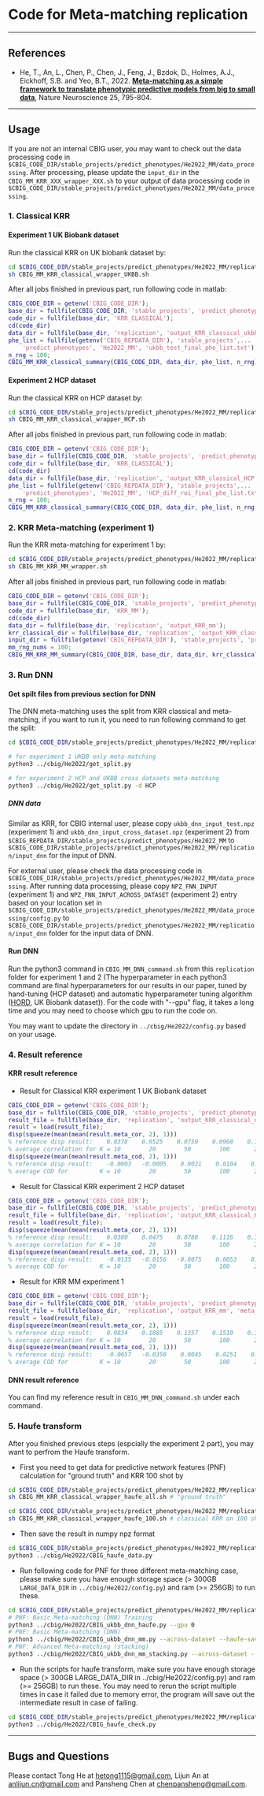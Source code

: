 # Code for Meta-matching replication

----

## References
+ He, T., An, L., Chen, P., Chen, J., Feng, J., Bzdok, D., Holmes, A.J., Eickhoff, S.B. and Yeo, B.T., 2022. [**Meta-matching as a simple framework to translate phenotypic predictive models from big to small data**](https://doi.org/10.1038/s41593-022-01059-9), Nature Neuroscience 25, 795-804.

----

## Usage

If you are not an internal CBIG user, you may want to check out the data processing code in `$CBIG_CODE_DIR/stable_projects/predict_phenotypes/He2022_MM/data_processing`. After processing, please update the `input_dir` in the `CBIG_MM_KRR_XXX_wrapper_XXX.sh` to your output of data processing code in `$CBIG_CODE_DIR/stable_projects/predict_phenotypes/He2022_MM/data_processing`.

### 1. Classical KRR
#### Experiment 1 UK Biobank dataset
Run the classical KRR on UK biobank dataset by:
```bash
cd $CBIG_CODE_DIR/stable_projects/predict_phenotypes/He2022_MM/replication
sh CBIG_MM_KRR_classical_wrapper_UKBB.sh
```

After all jobs finished in previous part, run following code in matlab:
```matlab
CBIG_CODE_DIR = getenv('CBIG_CODE_DIR');
base_dir = fullfile(CBIG_CODE_DIR, 'stable_projects', 'predict_phenotypes', 'He2022_MM');
code_dir = fullfile(base_dir, 'KRR_CLASSICAL');
cd(code_dir)
data_dir = fullfile(base_dir, 'replication', 'output_KRR_classical_ukbb');
phe_list = fullfile(getenv('CBIG_REPDATA_DIR'), 'stable_projects',...
    'predict_phenotypes', 'He2022_MM', 'ukbb_test_final_phe_list.txt');
n_rng = 100;
CBIG_MM_KRR_classical_summary(CBIG_CODE_DIR, data_dir, phe_list, n_rng)
```

#### Experiment 2 HCP dataset
Run the classical KRR on HCP dataset by:
```bash
cd $CBIG_CODE_DIR/stable_projects/predict_phenotypes/He2022_MM/replication
sh CBIG_MM_KRR_classical_wrapper_HCP.sh
```

After all jobs finished in previous part, run following code in matlab:
```matlab
CBIG_CODE_DIR = getenv('CBIG_CODE_DIR');
base_dir = fullfile(CBIG_CODE_DIR, 'stable_projects', 'predict_phenotypes', 'He2022_MM');
code_dir = fullfile(base_dir, 'KRR_CLASSICAL');
cd(code_dir)
data_dir = fullfile(base_dir, 'replication', 'output_KRR_classical_HCP');
phe_list = fullfile(getenv('CBIG_REPDATA_DIR'), 'stable_projects',...
    'predict_phenotypes', 'He2022_MM', 'HCP_diff_roi_final_phe_list.txt');
n_rng = 100;
CBIG_MM_KRR_classical_summary(CBIG_CODE_DIR, data_dir, phe_list, n_rng, 'HCP')
```

### 2. KRR Meta-matching (experiment 1)
Run the KRR meta-matching for experiment 1 by:
```bash
cd $CBIG_CODE_DIR/stable_projects/predict_phenotypes/He2022_MM/replication
sh CBIG_MM_KRR_MM_wrapper.sh
```

After all jobs finished in previous part, run following code in matlab:
```matlab
CBIG_CODE_DIR = getenv('CBIG_CODE_DIR');
base_dir = fullfile(CBIG_CODE_DIR, 'stable_projects', 'predict_phenotypes', 'He2022_MM');
code_dir = fullfile(base_dir, 'KRR_MM');
cd(code_dir)
data_dir = fullfile(base_dir, 'replication', 'output_KRR_mm');
krr_classical_dir = fullfile(base_dir, 'replication', 'output_KRR_classical_ukbb');
input_dir = fullfile(getenv('CBIG_REPDATA_DIR'), 'stable_projects', 'predict_phenotypes', 'He2022_MM');
mm_rng_nums = 100;
CBIG_MM_KRR_MM_summary(CBIG_CODE_DIR, base_dir, data_dir, krr_classical_dir, input_dir, mm_rng_nums)
```

### 3. Run DNN

#### Get spilt files from previous section for DNN
The DNN meta-matching uses the split from KRR classical and meta-matching, if you want to run it, you need to run following command to get the split:
```bash
cd $CBIG_CODE_DIR/stable_projects/predict_phenotypes/He2022_MM/replication

# for experiment 1 UKBB only meta-matching
python3 ../cbig/He2022/get_split.py

# for experiment 2 HCP and UKBB cross datasets meta-matching
python3 ../cbig/He2022/get_split.py -d HCP
```

##### DNN data
Similar as KRR, for CBIG internal user, please copy `ukbb_dnn_input_test.npz` (experiment 1) and `ukbb_dnn_input_cross_dataset.npz` (experiment 2) from `$CBIG_REPDATA_DIR/stable_projects/predict_phenotypes/He2022_MM` to `$CBIG_CODE_DIR/stable_projects/predict_phenotypes/He2022_MM/replication/input_dnn` for the input of DNN. 

For external user, please check the data processing code in `$CBIG_CODE_DIR/stable_projects/predict_phenotypes/He2022_MM/data_processing`. After running data processing, please copy `NPZ_FNN_INPUT` (experiment 1) and `NPZ_FNN_INPUT_ACROSS_DATASET` (experiment 2) entry based on your location set in `$CBIG_CODE_DIR/stable_projects/predict_phenotypes/He2022_MM/data_processing/config.py` to `$CBIG_CODE_DIR/stable_projects/predict_phenotypes/He2022_MM/replication/input_dnn` folder for the input data of DNN.

#### Run DNN
Run the python3 command in `CBIG_MM_DNN_command.sh` from this `replication` folder for experiment 1 and 2 (The hyperparameter in each python3 command are final hyperparameters for our results in our paper, tuned by hand-tuning (HCP dataset) and automatic hyperparameter tuning algorithm ([HORD](https://github.com/ilija139/HORD), UK Biobank dataset)). For the code with "--gpu" flag, it takes a long time and you may need to choose which gpu to run the code on.

You may want to update the directory in `../cbig/He2022/config.py` based on your usage.

### 4. Result reference

#### KRR result reference
* Result for Classical KRR experiment 1 UK Biobank dataset
```matlab
CBIG_CODE_DIR = getenv('CBIG_CODE_DIR');
base_dir = fullfile(CBIG_CODE_DIR, 'stable_projects', 'predict_phenotypes', 'He2022_MM');
result_file = fullfile(base_dir, 'replication', 'output_KRR_classical_ukbb', 'final_result', 'krr_classical_res_test.mat');
result = load(result_file);
disp(squeeze(mean(mean(result.meta_cor, 2), 1)))
% reference disp result:    0.0378    0.0525    0.0759    0.0968    0.1205
% average correlation for K = 10        20        50        100       200
disp(squeeze(mean(mean(result.meta_cod, 2), 1)))
% reference disp result:    -0.0003   -0.0005    0.0021    0.0104    0.0231
% average COD for         K = 10        20        50        100       200
```

* Result for Classical KRR experiment 2 HCP dataset
```matlab
CBIG_CODE_DIR = getenv('CBIG_CODE_DIR');
base_dir = fullfile(CBIG_CODE_DIR, 'stable_projects', 'predict_phenotypes', 'He2022_MM');
result_file = fullfile(base_dir, 'replication', 'output_KRR_classical_HCP', 'final_result', 'krr_classical_res_test.mat');
result = load(result_file);
disp(squeeze(mean(mean(result.meta_cor, 2), 1)))
% reference disp result:    0.0300    0.0475    0.0788    0.1116    0.1562
% average correlation for K = 10        20        50        100       200
disp(squeeze(mean(mean(result.meta_cod, 2), 1)))
% reference disp result:    -0.0135   -0.0156   -0.0075    0.0053    0.0260
% average COD for         K = 10        20        50        100       200
```

* Result for KRR MM experiment 1
```matlab
CBIG_CODE_DIR = getenv('CBIG_CODE_DIR');
base_dir = fullfile(CBIG_CODE_DIR, 'stable_projects', 'predict_phenotypes', 'He2022_MM');
result_file = fullfile(base_dir, 'replication', 'output_KRR_mm', 'meta_result', 'meta_res_test.mat');
result = load(result_file);
disp(squeeze(mean(mean(result.meta_cor, 2), 1)))
% reference disp result:    0.0834    0.1085    0.1357    0.1510    0.1641
% average correlation for K = 10        20        50        100       200
disp(squeeze(mean(mean(result.meta_cod, 2), 1)))
% reference disp result:    -0.0657   -0.0350    0.0045    0.0251    0.0387
% average COD for         K = 10        20        50        100       200
```

#### DNN result reference
You can find my reference result in `CBIG_MM_DNN_command.sh` under each command.

### 5. Haufe transform
After you finished previous steps (espcially the experiment 2 part), you may want to perfrom the Haufe transform.
* First you need to get data for predictive network features (PNF) calculation for "ground truth" and KRR 100 shot by
```bash
cd $CBIG_CODE_DIR/stable_projects/predict_phenotypes/He2022_MM/replication
sh CBIG_MM_KRR_classical_wrapper_haufe_all.sh # "ground truth"

cd $CBIG_CODE_DIR/stable_projects/predict_phenotypes/He2022_MM/replication
sh CBIG_MM_KRR_classical_wrapper_haufe_100.sh # classical KRR on 100 shot
```

* Then save the result in numpy npz format
```bash
cd $CBIG_CODE_DIR/stable_projects/predict_phenotypes/He2022_MM/replication
python3 ../cbig/He2022/CBIG_haufe_data.py
```

* Run following code for PNF for three different meta-matching case, please make sure you have enough storage space (> 300GB `LARGE_DATA_DIR` in `../cbig/He2022/config.py`) and ram (>= 256GB) to run these.
```bash
cd $CBIG_CODE_DIR/stable_projects/predict_phenotypes/He2022_MM/replication
# PNF: Basic Meta-matching (DNN) Training
python3 ../cbig/He2022/CBIG_ukbb_dnn_haufe.py --gpu 0
# PNF: Basic Meta-matching (DNN)
python3 ../cbig/He2022/CBIG_ukbb_dnn_mm.py --across-dataset --haufe-save
# PNF: Advanced Meta-matching (stacking)
python3 ../cbig/He2022/CBIG_ukbb_dnn_mm_stacking.py --across-dataset --haufe-save
```

* Run the scripts for haufe transform, make sure you have enough storage space (> 300GB LARGE_DATA_DIR in ../cbig/He2022/config.py) and ram (>= 256GB) to run these. You may need to rerun the script multiple times in case it failed due to memory error, the program will save out the intermediate result in case of failing.
```bash
cd $CBIG_CODE_DIR/stable_projects/predict_phenotypes/He2022_MM/replication
python3 ../cbig/He2022/CBIG_haufe_check.py
```

----

## Bugs and Questions
Please contact Tong He at hetong1115@gmail.com, Lijun An at anlijun.cn@gmail.com and Pansheng Chen at chenpansheng@gmail.com.
